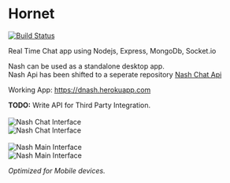 #  Hornet

[![Build Status](https://travis-ci.org/dragfire/Nash.svg?branch=master)](https://travis-ci.org/dragfire/Nash)

Real Time Chat app using Nodejs, Express, MongoDb, Socket.io 

Nash can be used as a standalone desktop app.<br/>
Nash Api has been shifted to a seperate repository <a href="https://github.com/dragfire/Nash-Api">Nash Chat Api</a>

Working App: https://dnash.herokuapp.com

**TODO:** Write API for Third Party Integration.
<br/>
<br/>
![Nash Chat Interface](https://www.dropbox.com/s/yrl51ff9z64fqzm/star_wars_1.png?dl=1)
<br/>
![Nash Chat Interface](https://www.dropbox.com/s/5i1cdyu7ssyyqe7/star_wars_2.png?dl=1)
<br/>
<br/>
![Nash Main Interface](https://www.dropbox.com/s/lmhy6c0fldaj555/nash_main_int.png?dl=1)
<br/>
![Nash Main Interface](https://www.dropbox.com/s/p7z2vlshqqr296t/nash_create_room.png?dl=1)


*Optimized for Mobile devices.*
